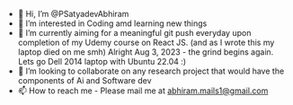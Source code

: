 - 👋 Hi, I’m @PSatyadevAbhiram
- 👀 I’m interested in Coding amd learning new things
- 🌱 I’m currently aiming for a meaningful git push everyday upon completion of my Udemy course on React JS. (and as I wrote this my laptop died on me smh)
Alright Aug 3, 2023 - the grind begins again. Lets go Dell 2014 laptop with Ubuntu 22.04 :)
- 💞️ I’m looking to collaborate on any research project that would have the components of Ai and Software dev
- 📫 How to reach me - Please mail me at abhiram.mails1@gmail.com

<!---
PSatyadevAbhiram/PSatyadevAbhiram is a ✨ special ✨ repository because its `README.md` (this file) appears on your GitHub profile.
You can click the Preview link to take a look at your changes.
--->
